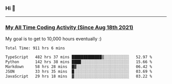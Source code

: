 ### Hi 🙂

---

### <a href="https://wakatime.com/@Eroxl">My All Time Coding Activity (Since Aug 18th 2021)</a>
My goal is to get to 10,000 hours eventually :)
<!--START_SECTION:waka-->

```txt
Total Time: 911 hrs 6 mins

TypeScript   482 hrs 37 mins █████████████▒░░░░░░░░░░░   52.97 %
Python       142 hrs 38 mins ████░░░░░░░░░░░░░░░░░░░░░   15.66 %
Markdown     58 hrs 28 mins  █▓░░░░░░░░░░░░░░░░░░░░░░░   06.42 %
JSON         33 hrs 35 mins  █░░░░░░░░░░░░░░░░░░░░░░░░   03.69 %
JavaScript   29 hrs 18 mins  ▓░░░░░░░░░░░░░░░░░░░░░░░░   03.22 %
```

<!--END_SECTION:waka-->

